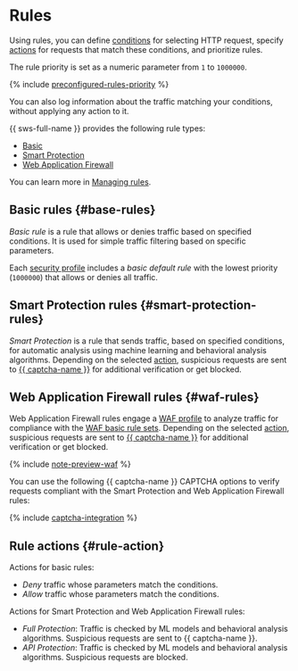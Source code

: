 # Rules

Using rules, you can define [conditions](conditions.md) for selecting HTTP request, specify [actions](#rule-action) for requests that match these conditions, and prioritize rules.

The rule priority is set as a numeric parameter from `1` to `1000000`.

{% include [preconfigured-rules-priority](../../_includes/smartwebsecurity/preconfigured-rules-priority.md) %}

You can also log information about the traffic matching your conditions, without applying any action to it.

{{ sws-full-name }} provides the following rule types:
* [Basic](#base-rules)
* [Smart Protection](#smart-protection-rules)
* [Web Application Firewall](#waf-rules)

You can learn more in [Managing rules](../operations/#rules).

## Basic rules {#base-rules}

_Basic rule_ is a rule that allows or denies traffic based on specified conditions. It is used for simple traffic filtering based on specific parameters.

Each [security profile](profiles.md) includes a _basic default rule_ with the lowest priority (`1000000`) that allows or denies all traffic.

## Smart Protection rules {#smart-protection-rules}

_Smart Protection_ is a rule that sends traffic, based on specified conditions, for automatic analysis using machine learning and behavioral analysis algorithms. Depending on the selected [action](#rule-action), suspicious requests are sent to [{{ captcha-name }}](../../smartcaptcha/) for additional verification or get blocked.

## Web Application Firewall rules {#waf-rules}

Web Application Firewall rules engage a [WAF profile](waf.md) to analyze traffic for compliance with the [WAF basic rule sets](waf.md#rules-set). Depending on the selected [action](#rule-action), suspicious requests are sent to [{{ captcha-name }}](../../smartcaptcha/) for additional verification or get blocked.

{% include [note-preview-waf](../../_includes/smartwebsecurity/note-preview-waf.md) %}

You can use the following {{ captcha-name }} CAPTCHA options to verify requests compliant with the Smart Protection and Web Application Firewall rules:

{% include [captcha-integration](../../_includes/smartwebsecurity/captcha-integration.md) %}

## Rule actions {#rule-action}

Actions for basic rules:
* _Deny_ traffic whose parameters match the conditions.
* _Allow_ traffic whose parameters match the conditions.

Actions for Smart Protection and Web Application Firewall rules:
* _Full Protection_: Traffic is checked by ML models and behavioral analysis algorithms. Suspicious requests are sent to {{ captcha-name }}.
* _API Protection_: Traffic is checked by ML models and behavioral analysis algorithms. Suspicious requests are blocked.
